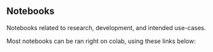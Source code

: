## Notebooks

Notebooks related to research, development, and intended use-cases. 

Most notebooks can be ran right on colab, using these links below:

